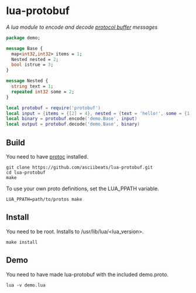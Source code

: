 # lua-protobuf
*A lua module to encode and decode [protocol buffer](https://developers.google.com/protocol-buffers/) messages*
```protobuf
package demo;

message Base {
  map<int32,int32> items = 1;
  Nested nested = 2;
  bool istrue = 3;
}

message Nested {
  string text = 1;
  repeated int32 some = 2;
}
```
```lua
local protobuf = require('protobuf')
local input = {items = {[2] = 4}, nested = {text = 'hello!', some = {1, 2, 3}}, istrue = false}
local binary = protobuf.encode('demo.Base', input)
local output = protobuf.decode('demo.Base', binary)
```

## Build
You need to have [protoc](https://github.com/protocolbuffers/protobuf/releases) installed.
```
git clone https://github.com/asciibeats/lua-protobuf.git
cd lua-protobuf
make
```
To use your own proto definitions, set the LUA\_PPATH variable.
```
LUA_PPATH=path/to/protos make
```

## Install
You need to be root. Installs to /usr/lib/lua/<lua_version>.
```
make install
```

## Demo
You need to have made lua-protobuf with the included demo.proto.
```
lua -v demo.lua
```
